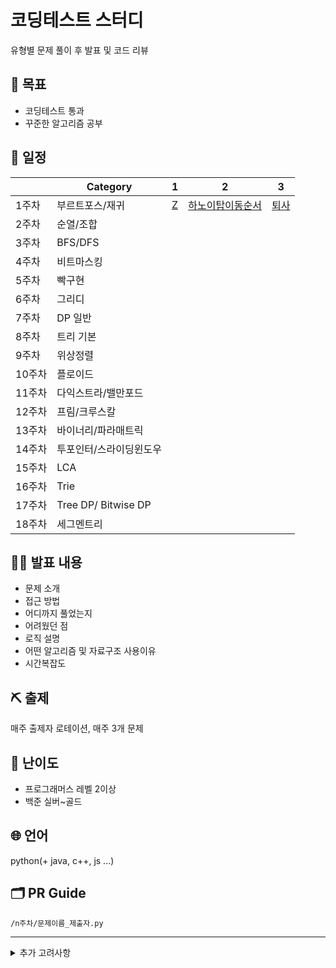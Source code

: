 # 코딩테스트 스터디

유형별 문제 풀이 후 발표 및 코드 리뷰

## 🚀 목표

- 코딩테스트 통과
- 꾸준한 알고리즘 공부

## 📅 일정

|        | Category                | 1                                         | 2                                                         | 3                                             |
| ------ | ----------------------- | ----------------------------------------- | --------------------------------------------------------- | --------------------------------------------- |
| 1주차  | 부르트포스/재귀         | [Z](https://www.acmicpc.net/problem/1074) | [하노이탑이동순서](https://www.acmicpc.net/problem/11729) | [퇴사](https://www.acmicpc.net/problem/14501) |
| 2주차  | 순열/조합               |                                           |                                                           |                                               |
| 3주차  | BFS/DFS                 |                                           |                                                           |                                               |
| 4주차  | 비트마스킹              |                                           |                                                           |                                               |
| 5주차  | 빡구현                  |                                           |                                                           |                                               |
| 6주차  | 그리디                  |                                           |                                                           |                                               |
| 7주차  | DP 일반                 |                                           |                                                           |                                               |
| 8주차  | 트리 기본               |                                           |                                                           |                                               |
| 9주차  | 위상정렬                |                                           |                                                           |                                               |
| 10주차 | 플로이드                |                                           |                                                           |                                               |
| 11주차 | 다익스트라/밸만포드     |                                           |                                                           |                                               |
| 12주차 | 프림/크루스칼           |                                           |                                                           |                                               |
| 13주차 | 바이너리/파라매트릭     |                                           |                                                           |                                               |
| 14주차 | 투포인터/스라이딩윈도우 |                                           |                                                           |                                               |
| 15주차 | LCA                     |                                           |                                                           |                                               |
| 16주차 | Trie                    |                                           |                                                           |                                               |
| 17주차 | Tree DP/ Bitwise DP     |                                           |                                                           |                                               |
| 18주차 | 세그멘트리              |                                           |                                                           |                                               |

## 🙋‍♂️ 발표 내용

- 문제 소개
- 접근 방법
- 어디까지 풀었는지 
- 어려웠던 점
- 로직 설명
- 어떤 알고리즘 및 자료구조 사용이유
- 시간복잡도

## ⛏️ 출제

매주 출제자 로테이션, 매주 3개 문제

## 🤔 난이도

- 프로그래머스 레벨 2이상
- 백준 실버~골드

## 🌐 언어

python(+ java, c++, js ...)

## 🗂️ PR Guide

`/n주차/문제이름_제출자.py`



---

<details>
<summary>추가 고려사항</summary>
- 벌금 제도
- 스터디 당일에 랜덤 1개 문제 실전 테스트
</details>
